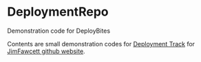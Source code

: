 # DeploymentRepo
Demonstration code for DeployBites

Contents are small demonstration codes for <a href="https://jimfawcett.github.io/indexDeployment.html">Deployment Track</a> for
<a href="https://jimfawcett.github.io/index.html">JimFawcett github website</a>.
